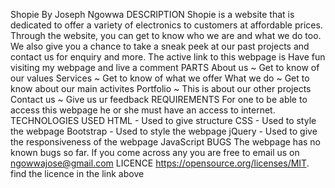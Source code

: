 Shopie
By Joseph Ngowwa
DESCRIPTION
Shopie is a website that is dedicated to offer a variety of electronics to customers at affordable prices. Through the website, you can get to know who we are and what we do too. We also give you a chance to take a sneak peek at our past projects and contact us for enquiry and more.
The active link to this webpage is 
Have fun visiting my webpage and live a comment
PARTS
About us ~ Get to know of our values
Services ~ Get to know of what we offer
What we do ~ Get to know about our main activites
Portfolio ~ This is about our other projects
Contact us ~ Give us ur feedback
REQUIREMENTS
For one to be able to access this webpage he or she must have an access to internet.
TECHNOLOGIES USED
HTML - Used to give structure
CSS - Used to style the webpage
Bootstrap - Used to style the webpage
jQuery - Used to give the responsiveness of the webpage
JavaScript
BUGS
The webpage has no known bugs so far. If you come across any you are free to email us on ngowwajose@gmail.com
LICENCE
https://opensource.org/licenses/MIT.
find the licence in the link above